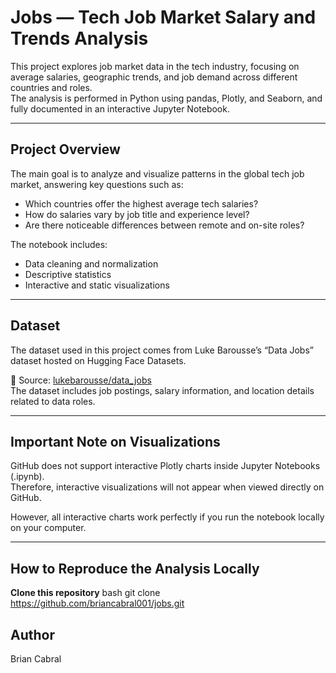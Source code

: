 # Jobs — Tech Job Market Salary and Trends Analysis

This project explores job market data in the tech industry, focusing on average salaries, geographic trends, and job demand across different countries and roles.  
The analysis is performed in Python using pandas, Plotly, and Seaborn, and fully documented in an interactive Jupyter Notebook.

---

## Project Overview

The main goal is to analyze and visualize patterns in the global tech job market, answering key questions such as:

- Which countries offer the highest average tech salaries?
- How do salaries vary by job title and experience level?
- Are there noticeable differences between remote and on-site roles?

The notebook includes:

- Data cleaning and normalization
- Descriptive statistics
- Interactive and static visualizations

---

## Dataset

The dataset used in this project comes from Luke Barousse’s “Data Jobs” dataset hosted on Hugging Face Datasets.  

📎 Source: [lukebarousse/data_jobs](https://huggingface.co/datasets/lukebarousse/data_jobs)  
The dataset includes job postings, salary information, and location details related to data roles.

---

## Important Note on Visualizations

GitHub does not support interactive Plotly charts inside Jupyter Notebooks (.ipynb).  
Therefore, interactive visualizations will not appear when viewed directly on GitHub.  

However, all interactive charts work perfectly if you run the notebook locally on your computer.

---

## How to Reproduce the Analysis Locally

**Clone this repository**
bash
git clone https://github.com/briancabral001/jobs.git

## Author

Brian Cabral

